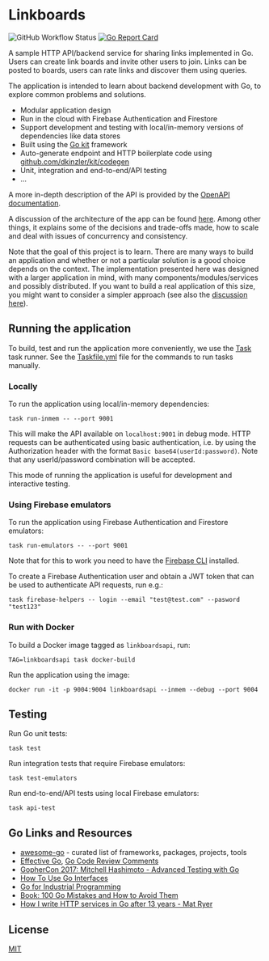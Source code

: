 # Linkboards

![GitHub Workflow Status](https://github.com/dkinzler/linkboards/actions/workflows/tests.yml/badge.svg)
[![Go Report Card](https://goreportcard.com/badge/github.com/dkinzler/linkboards)](https://goreportcard.com/report/github.com/dkinzler/linkboards)

A sample HTTP API/backend service for sharing links implemented in Go.
Users can create link boards and invite other users to join.
Links can be posted to boards, users can rate links and discover them using queries.

The application is intended to learn about backend development with Go, to explore common problems and solutions.
- Modular application design
- Run in the cloud with Firebase Authentication and Firestore
- Support development and testing with local/in-memory versions of dependencies like data stores
- Built using the [Go kit](https://github.com/go-kit/kit) framework
- Auto-generate endpoint and HTTP boilerplate code using [github.com/dkinzler/kit/codegen](https://pkg.go.dev/github.com/dkinzler/kit/codegen)
- Unit, integration and end-to-end/API testing
- ...

A more in-depth description of the API is provided by the [OpenAPI documentation](https://dkinzler.github.io/linkboards/).

A discussion of the architecture of the app can be found [here](architecture.md).
Among other things, it explains some of the decisions and trade-offs made, how to scale and deal with issues of concurrency and consistency.

Note that the goal of this project is to learn.
There are many ways to build an application and whether or not a particular solution is a good choice depends on the context.
The implementation presented here was designed with a larger application in mind, with many components/modules/services and possibly distributed.
If you want to build a real application of this size, you might want to consider a simpler approach (see also the [discussion here](architecture.md)).

## Running the application

To build, test and run the application more conveniently, we use the [Task](https://taskfile.dev) task runner. See the [Taskfile.yml](Taskfile.yml) file for the commands to run tasks manually.

### Locally

To run the application using local/in-memory dependencies:

```Shell
task run-inmem -- --port 9001
```

This will make the API available on `localhost:9001` in debug mode.
HTTP requests can be authenticated using basic authentication, i.e. by using the Authorization header with the format `Basic base64(userId:password)`.
Note that any userId/password combination will be accepted.

This mode of running the application is useful for development and interactive testing.

### Using Firebase emulators

To run the application using Firebase Authentication and Firestore emulators:

```Shell
task run-emulators -- --port 9001
```

Note that for this to work you need to have the [Firebase CLI](https://firebase.google.com/docs/cli) installed.

To create a Firebase Authentication user and obtain a JWT token that can be used to authenticate API requests, run e.g.: 

```Shell
task firebase-helpers -- login --email "test@test.com" --pasword "test123"
```

### Run with Docker

To build a Docker image tagged as `linkboardsapi`, run:

```Shell
TAG=linkboardsapi task docker-build
```

Run the application using the image:

```Shell
docker run -it -p 9004:9004 linkboardsapi --inmem --debug --port 9004
```

## Testing

Run Go unit tests:

```Shell
task test
```

Run integration tests that require Firebase emulators:

```Shell
task test-emulators
```

Run end-to-end/API tests using local Firebase emulators:

```Shell
task api-test
```

## Go Links and Resources

* [awesome-go](https://github.com/avelino/awesome-go) - curated list of frameworks, packages, projects, tools
* [Effective Go](https://go.dev/doc/effective_go), [Go Code Review Comments](https://go.dev/wiki/CodeReviewComments)
* [GopherCon 2017: Mitchell Hashimoto - Advanced Testing with Go](https://www.youtube.com/watch?v=8hQG7QlcLBk)
* [How To Use Go Interfaces](https://blog.chewxy.com/2018/03/18/golang-interfaces/)
* [Go for Industrial Programming](https://peter.bourgon.org/go-for-industrial-programming/)
* [Book: 100 Go Mistakes and How to Avoid Them](https://100go.co/)
* [How I write HTTP services in Go after 13 years - Mat Ryer](https://grafana.com/blog/2024/02/09/how-i-write-http-services-in-go-after-13-years/)

## License

[MIT](LICENSE)
